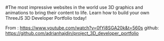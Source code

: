 #The most impressive websites in the world use 3D graphics and animations to bring their content to life. Learn how to build your own ThreeJS 3D Developer Portfolio today!

From : https://www.youtube.com/watch?v=0fYi8SGA20k&t=560s
github: https://github.com/adrianhajdin/project_3D_developer_portfolio
